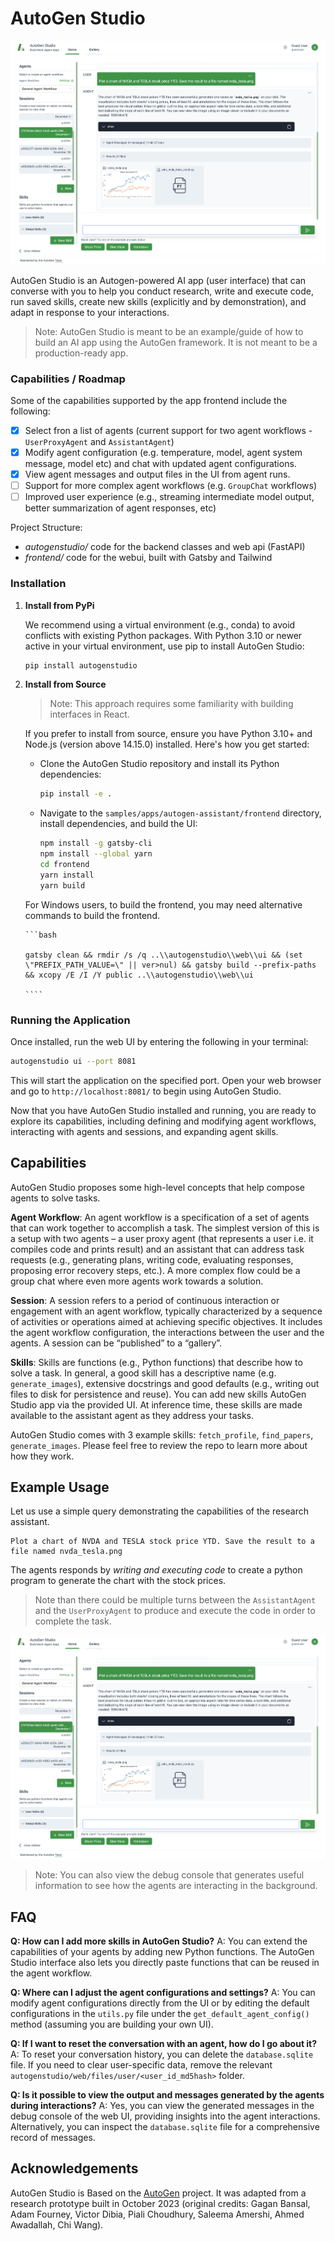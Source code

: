 # AutoGen Studio

![ARA](./docs/ara_stockprices.png)

AutoGen Studio is an Autogen-powered AI app (user interface) that can converse with you to help you conduct research, write and execute code, run saved skills, create new skills (explicitly and by demonstration), and adapt in response to your interactions.

> Note: AutoGen Studio is meant to be an example/guide of how to build an AI app using the AutoGen framework. It is not meant to be a production-ready app.

### Capabilities / Roadmap

Some of the capabilities supported by the app frontend include the following:

- [x] Select fron a list of agents (current support for two agent workflows - `UserProxyAgent` and `AssistantAgent`)
- [x] Modify agent configuration (e.g. temperature, model, agent system message, model etc) and chat with updated agent configurations.
- [x] View agent messages and output files in the UI from agent runs.
- [ ] Support for more complex agent workflows (e.g. `GroupChat` workflows)
- [ ] Improved user experience (e.g., streaming intermediate model output, better summarization of agent responses, etc)

Project Structure:

- _autogenstudio/_ code for the backend classes and web api (FastAPI)
- _frontend/_ code for the webui, built with Gatsby and Tailwind

### Installation

1.  **Install from PyPi**

    We recommend using a virtual environment (e.g., conda) to avoid conflicts with existing Python packages. With Python 3.10 or newer active in your virtual environment, use pip to install AutoGen Studio:

    ```bash
    pip install autogenstudio
    ```

2.  **Install from Source**

    > Note: This approach requires some familiarity with building interfaces in React.

    If you prefer to install from source, ensure you have Python 3.10+ and Node.js (version above 14.15.0) installed. Here's how you get started:

    - Clone the AutoGen Studio repository and install its Python dependencies:

      ```bash
      pip install -e .
      ```

    - Navigate to the `samples/apps/autogen-assistant/frontend` directory, install dependencies, and build the UI:

      ```bash
      npm install -g gatsby-cli
      npm install --global yarn
      cd frontend
      yarn install
      yarn build
      ```

    For Windows users, to build the frontend, you may need alternative commands to build the frontend.

        ```bash

        gatsby clean && rmdir /s /q ..\\autogenstudio\\web\\ui && (set \"PREFIX_PATH_VALUE=\" || ver>nul) && gatsby build --prefix-paths && xcopy /E /I /Y public ..\\autogenstudio\\web\\ui

        ````

### Running the Application

Once installed, run the web UI by entering the following in your terminal:

```bash
autogenstudio ui --port 8081
```

This will start the application on the specified port. Open your web browser and go to `http://localhost:8081/` to begin using AutoGen Studio.

Now that you have AutoGen Studio installed and running, you are ready to explore its capabilities, including defining and modifying agent workflows, interacting with agents and sessions, and expanding agent skills.

## Capabilities

AutoGen Studio proposes some high-level concepts that help compose agents to solve tasks.

**Agent Workflow**: An agent workflow is a specification of a set of agents that can work together to accomplish a task. The simplest version of this is a setup with two agents – a user proxy agent (that represents a user i.e. it compiles code and prints result) and an assistant that can address task requests (e.g., generating plans, writing code, evaluating responses, proposing error recovery steps, etc.). A more complex flow could be a group chat where even more agents work towards a solution.

**Session**: A session refers to a period of continuous interaction or engagement with an agent workflow, typically characterized by a sequence of activities or operations aimed at achieving specific objectives. It includes the agent workflow configuration, the interactions between the user and the agents. A session can be “published” to a “gallery”.

**Skills**: Skills are functions (e.g., Python functions) that describe how to solve a task. In general, a good skill has a descriptive name (e.g. `generate_images`), extensive docstrings and good defaults (e.g., writing out files to disk for persistence and reuse). You can add new skills AutoGen Studio app via the provided UI. At inference time, these skills are made available to the assistant agent as they address your tasks.

AutoGen Studio comes with 3 example skills: `fetch_profile`, `find_papers`, `generate_images`. Please feel free to review the repo to learn more about how they work.

## Example Usage

Let us use a simple query demonstrating the capabilities of the research assistant.

```
Plot a chart of NVDA and TESLA stock price YTD. Save the result to a file named nvda_tesla.png
```

The agents responds by _writing and executing code_ to create a python program to generate the chart with the stock prices.

> Note than there could be multiple turns between the `AssistantAgent` and the `UserProxyAgent` to produce and execute the code in order to complete the task.

![ARA](./docs/ara_stockprices.png)

> Note: You can also view the debug console that generates useful information to see how the agents are interacting in the background.

<!-- ![ARA](./docs/ara_console.png) -->

## FAQ

**Q: How can I add more skills in AutoGen Studio?**
A: You can extend the capabilities of your agents by adding new Python functions. The AutoGen Studio interface also lets you directly paste functions that can be reused in the agent workflow.

**Q: Where can I adjust the agent configurations and settings?**
A: You can modify agent configurations directly from the UI or by editing the default configurations in the `utils.py` file under the `get_default_agent_config()` method (assuming you are building your own UI).

**Q: If I want to reset the conversation with an agent, how do I go about it?**
A: To reset your conversation history, you can delete the `database.sqlite` file. If you need to clear user-specific data, remove the relevant `autogenstudio/web/files/user/<user_id_md5hash>` folder.

**Q: Is it possible to view the output and messages generated by the agents during interactions?**
A: Yes, you can view the generated messages in the debug console of the web UI, providing insights into the agent interactions. Alternatively, you can inspect the `database.sqlite` file for a comprehensive record of messages.

## Acknowledgements

AutoGen Studio is Based on the [AutoGen](https://microsoft.github.io/autogen) project. It was adapted from a research prototype built in October 2023 (original credits: Gagan Bansal, Adam Fourney, Victor Dibia, Piali Choudhury, Saleema Amershi, Ahmed Awadallah, Chi Wang).
